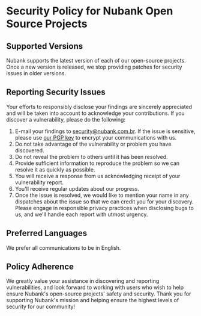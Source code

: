 # Security Policy for Nubank Open Source Projects

## Supported Versions

Nubank supports the latest version of each of our open-source projects. Once a new version is released, we stop providing patches for security issues in older versions.

## Reporting Security Issues

Your efforts to responsibly disclose your findings are sincerely appreciated and will be taken into account to acknowledge your contributions.
If you discover a vulnerability, please do the following:

1. E-mail your findings to [security@nubank.com.br](mailto:security@nubank.com.br). If the issue is sensitive, please use [our PGP key](https://nubank.com.br/.well-known/security.txt) to encrypt your communications with us.
2. Do not take advantage of the vulnerability or problem you have discovered.
3. Do not reveal the problem to others until it has been resolved.
4. Provide sufficient information to reproduce the problem so we can resolve it as quickly as possible.
5. You will receive a response from us acknowledging receipt of your vulnerability report.
6. You'll receive regular updates about our progress.
7. Once the issue is resolved, we would like to mention your name in any dispatches about the issue so that we can credit you for your discovery. Please engage in responsible privacy practices when disclosing bugs to us, and we'll handle each report with utmost urgency.

## Preferred Languages

We prefer all communications to be in English.

## Policy Adherence

We greatly value your assistance in discovering and reporting vulnerabilities, and look forward to working with users who wish to help ensure Nubank's open-source projects' safety and security. Thank you for supporting Nubank's mission and helping ensure the highest levels of security for our community!
